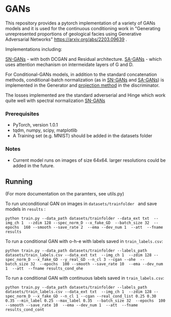 # GANs
This repository provides a pytorch implementation of a variety of GANs models and it is used for the continuous conditioning work in "Generating unrepresented proportions of geological facies using Generative Adversarial Networks" https://arxiv.org/abs/2203.09639 .

Implementations including:

[SN-GANs](https://arxiv.org/abs/1802.05957) - with both DCGAN and Residual architecture.
[SA-GANs](https://arxiv.org/abs/1805.08318) - which uses attention mechanism on intermeidate layers of G and D.

For Conditional-GANs models, in addition to the standard concatenation methods, conditional-batch normalization (as in [SN-GANs](https://arxiv.org/abs/1802.05957) and [SA-GANs](https://arxiv.org/abs/1805.08318)) is implemented in the Generator and [projection method](https://arxiv.org/abs/1802.05637) in the discriminator.

The losses implemented are the standard adverserial and Hinge which work quite well with spectral normalization [SN-GANs](https://arxiv.org/abs/1802.05957)

### Prerequisites

* PyTorch, version 1.0.1
* tqdm, numpy, scipy, matplotlib
* A Training set (e.g. MNIST) should be added in the datasets folder

### Notes
* Current model runs on images of size 64x64. larger resolutions could be added in the future.

## Running
(For more documentation on the paramters, see utils.py)

To run unconditional GAN on images in ```datasets/trainfolder ```  and save models in ```results``` :
```
python train.py --data_path datasets/trainfolder --data_ext txt  --img_ch 1  --zdim 128 --spec_norm_D --x_fake_GD  --batch_size 32  --epochs  160 --smooth --save_rate 2  --ema --dev_num 1  --att  --fname results 
```
To run a conditional GAN with o-h-e with labels saved in ```train_labels.csv```:
```
python train.py --data_path datasets/trainfolder --labels_path datasets/train_labels.csv --data_ext txt  --img_ch 1  --zdim 128 --spec_norm_D --x_fake_GD --y_real_GD --n_cl 3 --cgan --ohe  --batch_size 32  --epochs  100 --smooth --save_rate 10  --ema --dev_num 1  --att  --fname results_cond_ohe
```
To run a conditional GAN with continuous labels saved in ```train_labels.csv```:
```
python train.py --data_path datasets/trainfolder --labels_path datasets/train_labels.csv --data_ext txt  --img_ch 1  --zdim 128 --spec_norm_D --x_fake_GD --n_cl 1 --cgan --real_cond_list 0.25 0.30 0.35 --min_label 0.25 --max_label 0.35  --batch_size 32  --epochs  100 --smooth --save_rate 10  --ema --dev_num 1  --att  --fname results_cond_cont
```





